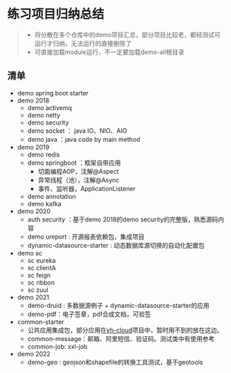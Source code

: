 # 练习项目归纳总结

> - 将分散在多个仓库中的demo项目汇总，部分项目比较老，都经测试可运行才归纳，无法运行的直接删除了
> - 可直接加载module运行，不一定要加载demo-all根目录

## 清单
- demo spring boot starter
- demo 2018
    - demo activemq
    - demo netty
    - demo security
    - demo socket ： java IO、NIO、AIO
    - demo java ：java code by main method
- demo 2019
    - demo redis
    - demo springboot ：框架自带应用
       - 切面编程AOP，注解@Aspect
       - 异常线程（池），注解@Async
       - 事件、监听器，ApplicationListener
    - demo annotation
    - demo kafka
- demo 2020
    - auth security ：基于demo 2018的demo security的完整版，熟悉源码内容
    - demo ureport : 开源报表依赖包，集成项目
    - dynamic-datasource-starter :  动态数据库源切换的自动化配置包
- demo sc
    - sc eureka
    - sc clientA
    - sc feign
    - sc ribbon
    - sc zuul 
- demo 2021
    - demo-druid : 多数据源例子 + dynamic-datasource-starter的应用
    - demo-pdf：电子签章，pdf合成文档，可验签
- common-starter
    - 公共应用集成包，部分应用在[yh-cloud](https://github.com/huhuhan/yh-cloud)项目中，暂时用不到的放在这边。
    - common-message：邮箱、阿里短信、验证码。测试类中有使用参考
    - common-job: xxl-job
- demo 2022
    - demo-geo : geojson和shapefile的转换工具测试，基于geotools